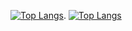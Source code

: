 [![Top Langs](https://github-readme-stats.vercel.app/api?username=aliaa80&show_icons=true&theme=radical)](https://github.com/anuraghazra/github-readme-stats).  [![Top Langs](https://github-readme-stats.vercel.app/api/top-langs/?username=aliaa80&layout=compact)](https://github.com/anuraghazra/github-readme-stats)
